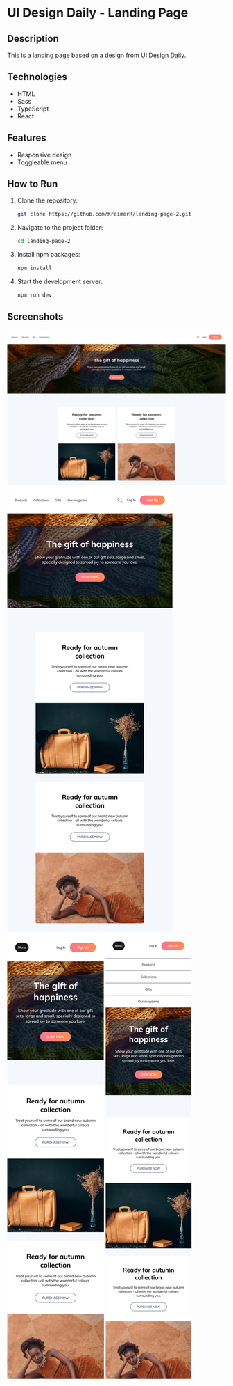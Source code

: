 # UI Design Daily - Landing Page

## Description
This is a landing page based on a design from [UI Design Daily](https://www.uidesigndaily.com/posts/figma-webshop-landing-page-website-day-1243).

## Technologies
- HTML
- Sass
- TypeScript
- React

## Features
- Responsive design
- Toggleable menu

## How to Run
1. Clone the repository:
   ```bash
   git clone https://github.com/KreimerR/landing-page-2.git
   ```

2. Navigate to the project folder:
   ```bash
   cd landing-page-2
   ```

3. Install npm packages:
   ```bash
   npm install
   ```

4. Start the development server:
   ```bash
   npm run dev
   ```

## Screenshots
<img src="./src/assets/screenshots/1.png" alt="1">
<img src="./src/assets/screenshots/2.png" alt="2">
<img src="./src/assets/screenshots/3.png" alt="3">
<img src="./src/assets/screenshots/4.png" alt="4">